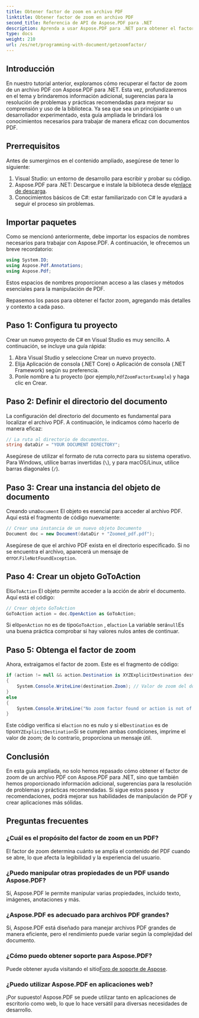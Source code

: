 ```yaml
---
title: Obtener factor de zoom en archivo PDF
linktitle: Obtener factor de zoom en archivo PDF
second_title: Referencia de API de Aspose.PDF para .NET
description: Aprenda a usar Aspose.PDF para .NET para obtener el factor de zoom en un archivo PDF con esta guía paso a paso.
type: docs
weight: 210
url: /es/net/programming-with-document/getzoomfactor/
---
```

## Introducción

En nuestro tutorial anterior, exploramos cómo recuperar el factor de zoom de un archivo PDF con Aspose.PDF para .NET. Esta vez, profundizaremos en el tema y brindaremos información adicional, sugerencias para la resolución de problemas y prácticas recomendadas para mejorar su comprensión y uso de la biblioteca. Ya sea que sea un principiante o un desarrollador experimentado, esta guía ampliada le brindará los conocimientos necesarios para trabajar de manera eficaz con documentos PDF.

## Prerrequisitos

Antes de sumergirnos en el contenido ampliado, asegúrese de tener lo siguiente:

1. Visual Studio: un entorno de desarrollo para escribir y probar su código.
2. Aspose.PDF para .NET: Descargue e instale la biblioteca desde el[enlace de descarga](https://releases.aspose.com/pdf/net/).
3. Conocimientos básicos de C#: estar familiarizado con C# le ayudará a seguir el proceso sin problemas.

## Importar paquetes

Como se mencionó anteriormente, debe importar los espacios de nombres necesarios para trabajar con Aspose.PDF. A continuación, le ofrecemos un breve recordatorio:

```csharp
using System.IO;
using Aspose.Pdf.Annotations;
using Aspose.Pdf;
```

Estos espacios de nombres proporcionan acceso a las clases y métodos esenciales para la manipulación de PDF.

Repasemos los pasos para obtener el factor zoom, agregando más detalles y contexto a cada paso.

## Paso 1: Configura tu proyecto

Crear un nuevo proyecto de C# en Visual Studio es muy sencillo. A continuación, se incluye una guía rápida:

1. Abra Visual Studio y seleccione Crear un nuevo proyecto.
2. Elija Aplicación de consola (.NET Core) o Aplicación de consola (.NET Framework) según su preferencia.
3.  Ponle nombre a tu proyecto (por ejemplo,`PdfZoomFactorExample`) y haga clic en Crear.

## Paso 2: Definir el directorio del documento

La configuración del directorio del documento es fundamental para localizar el archivo PDF. A continuación, le indicamos cómo hacerlo de manera eficaz:

```csharp
// La ruta al directorio de documentos.
string dataDir = "YOUR DOCUMENT DIRECTORY";
```

Asegúrese de utilizar el formato de ruta correcto para su sistema operativo. Para Windows, utilice barras invertidas (`\`), y para macOS/Linux, utilice barras diagonales (`/`).

## Paso 3: Crear una instancia del objeto de documento

Creando una`Document` El objeto es esencial para acceder al archivo PDF. Aquí está el fragmento de código nuevamente:

```csharp
// Crear una instancia de un nuevo objeto Documento
Document doc = new Document(dataDir + "Zoomed_pdf.pdf");
```

 Asegúrese de que el archivo PDF exista en el directorio especificado. Si no se encuentra el archivo, aparecerá un mensaje de error.`FileNotFoundException`.

## Paso 4: Crear un objeto GoToAction

 El`GoToAction` El objeto permite acceder a la acción de abrir el documento. Aquí está el código:

```csharp
// Crear objeto GoToAction
GoToAction action = doc.OpenAction as GoToAction;
```

 Si el`OpenAction` no es de tipo`GoToAction` , el`action` La variable será`null`Es una buena práctica comprobar si hay valores nulos antes de continuar.

## Paso 5: Obtenga el factor de zoom

Ahora, extraigamos el factor de zoom. Este es el fragmento de código:

```csharp
if (action != null && action.Destination is XYZExplicitDestination destination)
{
    System.Console.WriteLine(destination.Zoom); // Valor de zoom del documento;
}
else
{
    System.Console.WriteLine("No zoom factor found or action is not of type GoToAction.");
}
```

 Este código verifica si el`action` no es nulo y si el`Destination` es de tipo`XYZExplicitDestination`Si se cumplen ambas condiciones, imprime el valor de zoom; de lo contrario, proporciona un mensaje útil.

## Conclusión

En esta guía ampliada, no solo hemos repasado cómo obtener el factor de zoom de un archivo PDF con Aspose.PDF para .NET, sino que también hemos proporcionado información adicional, sugerencias para la resolución de problemas y prácticas recomendadas. Si sigue estos pasos y recomendaciones, podrá mejorar sus habilidades de manipulación de PDF y crear aplicaciones más sólidas.

## Preguntas frecuentes

### ¿Cuál es el propósito del factor de zoom en un PDF?
El factor de zoom determina cuánto se amplía el contenido del PDF cuando se abre, lo que afecta la legibilidad y la experiencia del usuario.

### ¿Puedo manipular otras propiedades de un PDF usando Aspose.PDF?
Sí, Aspose.PDF le permite manipular varias propiedades, incluido texto, imágenes, anotaciones y más.

### ¿Aspose.PDF es adecuado para archivos PDF grandes?
Sí, Aspose.PDF está diseñado para manejar archivos PDF grandes de manera eficiente, pero el rendimiento puede variar según la complejidad del documento.

### ¿Cómo puedo obtener soporte para Aspose.PDF?
 Puede obtener ayuda visitando el sitio[Foro de soporte de Aspose](https://forum.aspose.com/c/pdf/10).

### ¿Puedo utilizar Aspose.PDF en aplicaciones web?
¡Por supuesto! Aspose.PDF se puede utilizar tanto en aplicaciones de escritorio como web, lo que lo hace versátil para diversas necesidades de desarrollo.